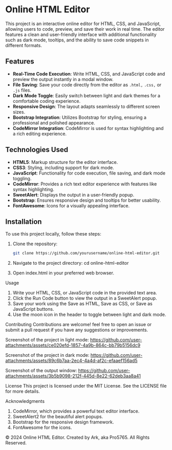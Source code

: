 # Online HTML Editor

This project is an interactive online editor for HTML, CSS, and JavaScript, allowing users to code, preview, and save their work in real time. The editor features a clean and user-friendly interface with additional functionality such as dark mode, tooltips, and the ability to save code snippets in different formats.

## Features

- **Real-Time Code Execution**: Write HTML, CSS, and JavaScript code and preview the output instantly in a modal window.
- **File Saving**: Save your code directly from the editor as `.html,` `.css,` or `.js` files.
- **Dark Mode Toggle**: Easily switch between light and dark themes for a comfortable coding experience.
- **Responsive Design**: The layout adapts seamlessly to different screen sizes.
- **Bootstrap Integration**: Utilizes Bootstrap for styling, ensuring a professional and polished appearance.
- **CodeMirror Integration**: CodeMirror is used for syntax highlighting and a rich editing experience.

## Technologies Used

- **HTML5**: Markup structure for the editor interface.
- **CSS3**: Styling, including support for dark mode.
- **JavaScript**: Functionality for code execution, file saving, and dark mode toggling.
- **CodeMirror**: Provides a rich text editor experience with features like syntax highlighting.
- **SweetAlert**: Displays the output in a user-friendly popup.
- **Bootstrap**: Ensures responsive design and tooltips for better usability.
- **FontAwesome**: Icons for a visually appealing interface.

## Installation

To use this project locally, follow these steps:

1. Clone the repository:
   ```bash
   git clone https://github.com/yourusername/online-html-editor.git


2. Navigate to the project directory:
   cd online-html-editor
   
3. Open index.html in your preferred web browser.

Usage
1. Write your HTML, CSS, or JavaScript code in the provided text area.
2. Click the Run Code button to view the output in a SweetAlert popup.
3. Save your work using the Save as HTML, Save as CSS, or Save as JavaScript buttons.
4. Use the moon icon in the header to toggle between light and dark mode.

Contributing
Contributions are welcome! feel free to open an issue or submit a pull request if you have any suggestions or improvements.

Screenshot of the project in light mode:
https://github.com/user-attachments/assets/ce020efd-1857-4a9b-864c-bb79b5156dc9  

Screenshot of the project in dark mode:
https://github.com/user-attachments/assets/89c6b7aa-2ec4-4a4d-af2c-efaaef156ad5 

Screenshot of the output window:
https://github.com/user-attachments/assets/3b5b9098-212f-445d-8e22-62deb3aa8a41


License
This project is licensed under the MIT License. See the LICENSE file for more details.

Acknowledgments
1. CodeMirror, which provides a powerful text editor interface.
2. SweetAlert2 for the beautiful alert popups.
3. Bootstrap for the responsive design framework.
4. FontAwesome for the icons.
   
© 2024 Online HTML Editor. Created by Ark, aka Pro5765. All Rights Reserved.
